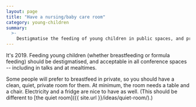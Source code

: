 ```yaml
---
layout: page
title: "Have a nursing/baby care room"
category: young-children
summary:
  >-
    Destigmatise the feeding of young children in public spaces, and provide a space to do it privately if people prefer.
---
```


It's 2019.
Feeding young children (whether breastfeeding or formula feeding) should be destigmatised, and acceptable in all conference spaces -- including in talks and at mealtimes.

Some people will prefer to breastfeed in private, so you should have a clean, quiet, private room for them.
At minimum, the room needs a table and a chair.
Electricity and a fridge are nice to have as well.
(This should be different to [the quiet room]({{ site.url }}/ideas/quiet-room/).)
